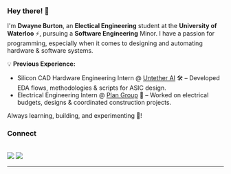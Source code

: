 ### Hey there! 👋

I'm **Dwayne Burton**, an **Electical Engineering** student at the **University of Waterloo** ⚡, pursuing a **Software Engineering** Minor. I have a passion for programming, especially when it comes to designing and automating hardware & software systems.

💡 **Previous Experience:**
- Silicon CAD Hardware Engineering Intern @ [Untether AI](https://www.untether.ai) 🛠️ – Developed EDA flows, methodologies & scripts for ASIC design.
- Electrical Engineering Intern @ [Plan Group](https://www.plan-group.com) 🔌 – Worked on electrical budgets, designs & coordinated construction projects.

Always learning, building, and experimenting 🚀!

### Connect
<p>
<br>
<a target="_blank" href="https://www.linkedin.com/in/dwayneburton/"><img src="https://img.shields.io/badge/-LinkedIn-0E76A8?style=for-the-badge"></img></a>
<a target="_blank" href="mailto:dwayne.burton@uwaterloo.ca"><img src="https://img.shields.io/badge/-Email-EAAB00?style=for-the-badge"></img></a>
<br>
</p>
<hr>
